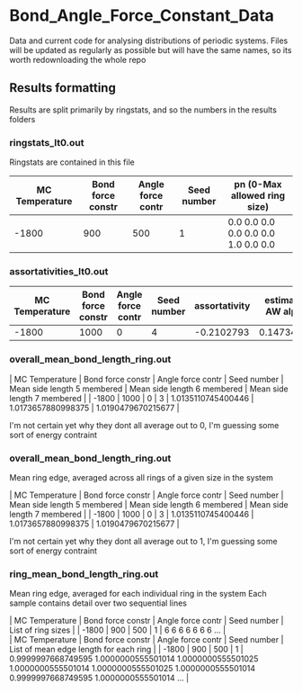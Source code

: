 # Bond_Angle_Force_Constant_Data
Data and current code for analysing distributions of periodic systems.  Files will be updated as regularly as possible but will have the same names, so its worth redownloading the whole repo

## Results formatting
Results are split primarily by ringstats, and so the numbers in the results folders 

### ringstats_lt0.out
Ringstats are contained in this file

| MC Temperature | Bond force constr | Angle force contr | Seed number | pn (0-Max allowed ring size) |
| -------------- | ----------------- | ----------------- | ----------- | ---------------------------- |
| -1800 | 900 | 500 | 1 | 0.0                 0.0                 0.0                 0.0                 0.0                 0.0                 1.0                 0.0                 0.0 |     


### assortativities_lt0.out

| MC Temperature | Bond force constr | Angle force contr | Seed number | assortativity | estimated AW alpha | AW alpha | AW variance | AW r-squared | atomic assortativity |
| -------------- | ----------------- | ----------------- | ----------- | ------------- | ------------------ | -------- | ----------- | ------------ | --------------------------- |               
| -1800 | 1000 | 0 | 4 | -0.2102793 | 0.14734951 | 0.14749325 | 1.83782609 | 0.99902701 | nan |


### overall_mean_bond_length_ring.out
| MC Temperature | Bond force constr | Angle force contr | Seed number | Mean side length 5 membered | Mean side length 6 membered | Mean side length 7 membered |
| -1800 | 1000 | 0 | 3 | 1.0135110745400446 | 1.0173657880998375 | 1.0190479670215677 |

I'm not certain yet why they dont all average out to 0, I'm guessing some sort of energy contraint

### overall_mean_bond_length_ring.out

Mean ring edge, averaged across all rings of a given size in the system

| MC Temperature | Bond force constr | Angle force contr | Seed number | Mean side length 5 membered | Mean side length 6 membered | Mean side length 7 membered |
| -1800 | 1000 | 0 | 3 | 1.0135110745400446 | 1.0173657880998375 | 1.0190479670215677 |

I'm not certain yet why they dont all average out to 1, I'm guessing some sort of energy contraint

### ring_mean_bond_length_ring.out

Mean ring edge, averaged for each individual ring in the system
Each sample contains detail over two sequential lines


| MC Temperature | Bond force constr | Angle force contr | Seed number | List of ring sizes |
| -1800 | 900 | 500 | 1 | 6                   6                   6                   6                   6                   6                   6    ... |  
| MC Temperature | Bond force constr | Angle force contr | Seed number | List of mean edge length for each ring |
| -1800 | 900 | 500 | 1 | 0.9999997668749595  1.0000000555501014  1.0000000555501025  1.0000000555501014  1.0000000555501025  1.0000000555501014  0.9999997668749595  1.0000000555501014 ... |



